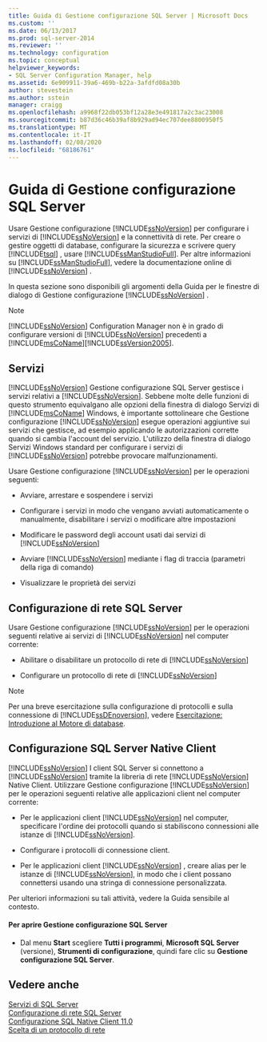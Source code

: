 ```yaml
---
title: Guida di Gestione configurazione SQL Server | Microsoft Docs
ms.custom: ''
ms.date: 06/13/2017
ms.prod: sql-server-2014
ms.reviewer: ''
ms.technology: configuration
ms.topic: conceptual
helpviewer_keywords:
- SQL Server Configuration Manager, help
ms.assetid: 6e909911-39a6-469b-b22a-3afdfd08a30b
author: stevestein
ms.author: sstein
manager: craigg
ms.openlocfilehash: a9968f22db053bf12a28e3e491817a2c3ac23008
ms.sourcegitcommit: b87d36c46b39af8b929ad94ec707dee8800950f5
ms.translationtype: MT
ms.contentlocale: it-IT
ms.lasthandoff: 02/08/2020
ms.locfileid: "68186761"
---
```

# <a name="sql-server-configuration-manager-help"></a>Guida di Gestione configurazione SQL Server
  Usare Gestione configurazione [!INCLUDE[ssNoVersion](../../includes/ssnoversion-md.md)] per configurare i servizi di [!INCLUDE[ssNoVersion](../../includes/ssnoversion-md.md)] e la connettività di rete. Per creare o gestire oggetti di database, configurare la sicurezza e scrivere query [!INCLUDE[tsql](../../includes/tsql-md.md)] , usare [!INCLUDE[ssManStudioFull](../../includes/ssmanstudiofull-md.md)]. Per altre informazioni su [!INCLUDE[ssManStudioFull](../../includes/ssmanstudiofull-md.md)], vedere la documentazione online di [!INCLUDE[ssNoVersion](../../includes/ssnoversion-md.md)] .  
  
 In questa sezione sono disponibili gli argomenti della Guida per le finestre di dialogo di Gestione configurazione [!INCLUDE[ssNoVersion](../../includes/ssnoversion-md.md)] .  
  
> [!NOTE]  
>  [!INCLUDE[ssNoVersion](../../includes/ssnoversion-md.md)] Configuration Manager non è in grado di configurare versioni di [!INCLUDE[ssNoVersion](../../includes/ssnoversion-md.md)] precedenti a [!INCLUDE[msCoName](../../includes/msconame-md.md)][!INCLUDE[ssVersion2005](../../includes/ssversion2005-md.md)].  
  
## <a name="services"></a>Servizi  
 [!INCLUDE[ssNoVersion](../../includes/ssnoversion-md.md)] Gestione configurazione SQL Server gestisce i servizi relativi a [!INCLUDE[ssNoVersion](../../includes/ssnoversion-md.md)]. Sebbene molte delle funzioni di questo strumento equivalgano alle opzioni della finestra di dialogo Servizi di [!INCLUDE[msCoName](../../includes/msconame-md.md)] Windows, è importante sottolineare che Gestione configurazione [!INCLUDE[ssNoVersion](../../includes/ssnoversion-md.md)] esegue operazioni aggiuntive sui servizi che gestisce, ad esempio applicando le autorizzazioni corrette quando si cambia l'account del servizio. L'utilizzo della finestra di dialogo Servizi Windows standard per configurare i servizi di [!INCLUDE[ssNoVersion](../../includes/ssnoversion-md.md)] potrebbe provocare malfunzionamenti.  
  
 Usare Gestione configurazione [!INCLUDE[ssNoVersion](../../includes/ssnoversion-md.md)] per le operazioni seguenti:  
  
-   Avviare, arrestare e sospendere i servizi  
  
-   Configurare i servizi in modo che vengano avviati automaticamente o manualmente, disabilitare i servizi o modificare altre impostazioni  
  
-   Modificare le password degli account usati dai servizi di [!INCLUDE[ssNoVersion](../../includes/ssnoversion-md.md)]  
  
-   Avviare [!INCLUDE[ssNoVersion](../../includes/ssnoversion-md.md)] mediante i flag di traccia (parametri della riga di comando)  
  
-   Visualizzare le proprietà dei servizi  
  
## <a name="sql-server-network-configuration"></a>Configurazione di rete SQL Server  
 Usare Gestione configurazione [!INCLUDE[ssNoVersion](../../includes/ssnoversion-md.md)] per le operazioni seguenti relative ai servizi di [!INCLUDE[ssNoVersion](../../includes/ssnoversion-md.md)] nel computer corrente:  
  
-   Abilitare o disabilitare un protocollo di rete di [!INCLUDE[ssNoVersion](../../includes/ssnoversion-md.md)]  
  
-   Configurare un protocollo di rete di [!INCLUDE[ssNoVersion](../../includes/ssnoversion-md.md)]  
  
> [!NOTE]  
>  Per una breve esercitazione sulla configurazione di protocolli e sulla connessione di [!INCLUDE[ssDEnoversion](../../includes/ssdenoversion-md.md)], vedere [Esercitazione: Introduzione al Motore di database](../../relational-databases/tutorial-getting-started-with-the-database-engine.md).  
  
## <a name="sql-server-native-client-configuration"></a>Configurazione SQL Server Native Client  
 [!INCLUDE[ssNoVersion](../../includes/ssnoversion-md.md)] I client SQL Server si connettono a [!INCLUDE[ssNoVersion](../../includes/ssnoversion-md.md)] tramite la libreria di rete [!INCLUDE[ssNoVersion](../../includes/ssnoversion-md.md)] Native Client. Utilizzare Gestione configurazione [!INCLUDE[ssNoVersion](../../includes/ssnoversion-md.md)] per le operazioni seguenti relative alle applicazioni client nel computer corrente:  
  
-   Per le applicazioni client [!INCLUDE[ssNoVersion](../../includes/ssnoversion-md.md)] nel computer, specificare l'ordine dei protocolli quando si stabiliscono connessioni alle istanze di [!INCLUDE[ssNoVersion](../../includes/ssnoversion-md.md)].  
  
-   Configurare i protocolli di connessione client.  
  
-   Per le applicazioni client [!INCLUDE[ssNoVersion](../../includes/ssnoversion-md.md)] , creare alias per le istanze di [!INCLUDE[ssNoVersion](../../includes/ssnoversion-md.md)], in modo che i client possano connettersi usando una stringa di connessione personalizzata.  
  
 Per ulteriori informazioni su tali attività, vedere la Guida sensibile al contesto.  
  
#### <a name="to-open-sql-server-configuration-manager"></a>Per aprire Gestione configurazione SQL Server  
  
-   Dal menu **Start** scegliere **Tutti i programmi**, **Microsoft SQL Server** (versione), **Strumenti di configurazione**, quindi fare clic su **Gestione configurazione SQL Server**.  
  
## <a name="see-also"></a>Vedere anche  
 [Servizi di SQL Server](../../../2014/tools/configuration-manager/sql-server-services.md)   
 [Configurazione di rete SQL Server](sql-server-network-configuration.md)   
 [Configurazione SQL Native Client 11.0](../../../2014/tools/configuration-manager/sql-native-client-11-0-configuration.md)   
 [Scelta di un protocollo di rete](../../../2014/tools/configuration-manager/choosing-a-network-protocol.md)  
  
  

